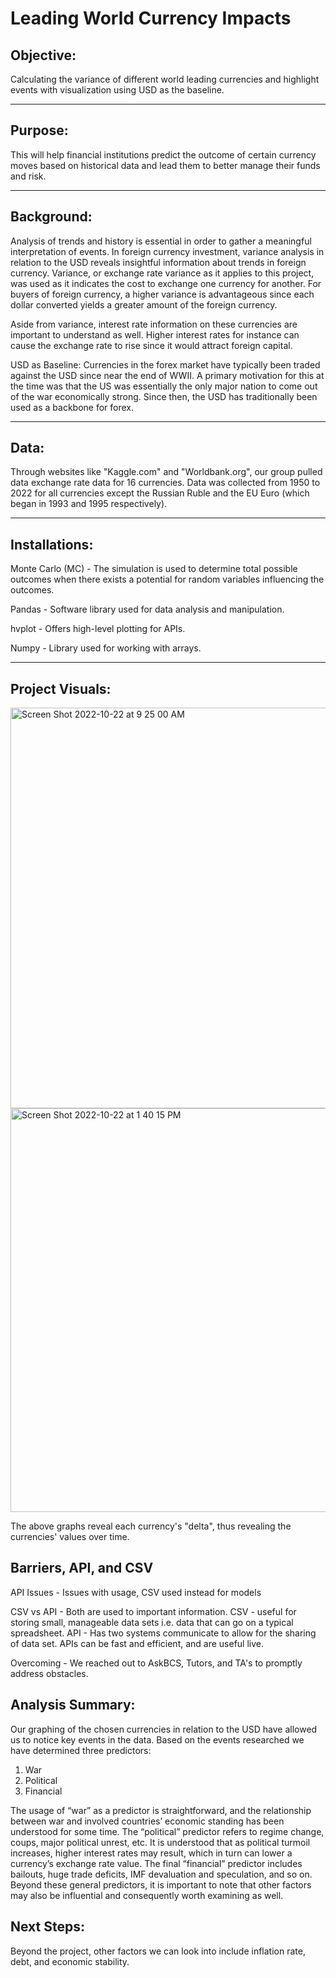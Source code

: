 # Leading World Currency Impacts

## Objective: 

Calculating the variance of different world leading currencies and highlight events with visualization using USD as the baseline. 

---

## Purpose:

This will help financial institutions predict the outcome of certain currency moves based on historical data and lead them to better manage their funds and risk.  

---

## Background:

Analysis of trends and history is essential in order to gather a meaningful interpretation of events. In foreign currency investment, variance analysis in relation to the USD reveals insightful information about trends in foreign currency. Variance, or exchange rate variance as it applies to this project, was used as it indicates the cost to exchange one currency for another. For buyers of foreign currency, a higher variance is advantageous since each dollar converted yields a greater amount of the foreign currency. 

Aside from variance, interest rate information on these currencies are important to understand as well. Higher interest rates for instance can cause the exchange rate to rise since it would attract foreign capital. 

USD as Baseline: Currencies in the forex market have typically been traded against the USD since near the end of WWII. A primary motivation for this at the time was that the US was essentially the only major nation to come out of the war economically strong. Since then, the USD has traditionally been used as a backbone for forex. 

---

## Data: 

Through websites like "Kaggle.com" and "Worldbank.org", our group pulled data exchange rate data for 16 currencies. Data was collected from 1950 to 2022 for all currencies except the Russian Ruble and the EU Euro (which began in 1993 and 1995 respectively). 

---

## Installations: 

Monte Carlo (MC) - The simulation is used to determine total possible outcomes when there exists a potential for random variables influencing the outcomes. 

Pandas - Software library used for data analysis and manipulation.

hvplot - Offers high-level plotting for APIs. 

Numpy - Library used for working with arrays. 



---


## Project Visuals:

<img width="641" alt="Screen Shot 2022-10-22 at 9 25 00 AM" src="https://user-images.githubusercontent.com/111773401/197361545-b5099e8a-53b6-473b-b453-2a1af112aff1.png">

<img width="646" alt="Screen Shot 2022-10-22 at 1 40 15 PM" src="https://user-images.githubusercontent.com/111773401/197361570-761080fe-dba5-4280-9b8f-dc36aae50914.png">

The above graphs reveal each currency's "delta", thus revealing the currencies' values over time. 

## Barriers, API, and CSV

API Issues - Issues with usage, CSV used instead for models

CSV vs API - Both are used to important information. CSV - useful for storing small, manageable data sets i.e. data that can go on a typical spreadsheet. API - Has two systems communicate to allow for the sharing of data set. APIs can be fast and efficient, and are useful live. 

Overcoming - We reached out to AskBCS, Tutors, and TA's to promptly address obstacles.

## Analysis Summary: 

Our graphing of the chosen currencies in relation to the USD have allowed us to notice key 
events in the data. Based on the events researched we have determined three predictors: 
1) War 
2) Political
3) Financial 

The usage of “war” as a predictor is straightforward, and the relationship between war and involved countries’ economic standing has been understood for some time. The “political” predictor refers to regime change, coups, major political unrest, etc. It is understood that as political turmoil increases, higher interest rates may result, which in turn can lower a currency’s exchange rate value. The final “financial” predictor includes bailouts, huge trade deficits, IMF devaluation and speculation, and so on. Beyond these general predictors, it is important to note that other factors may also be influential and consequently worth examining as well. 


## Next Steps:

Beyond the project, other factors we can look into include inflation rate, debt, and economic stability. 

